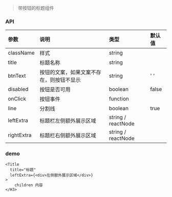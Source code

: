 > 带按钮的标题组件

### API

|参数|说明|类型|默认值|
|:--|:--|:--|:--|
|className|样式|string||
|title|标题名称|string||
|btnText|按钮的文案，如果文案不存在，则按钮不显示|string|' '|
|disabled|按钮是否可用|boolean|false|
|onClick|按钮事件| function ||
|line|分割线| boolean |true|
|leftExtra|标题栏左侧额外展示区域|string / reactNode||
|rightExtra|标题栏右侧额外展示区域|string / reactNode||

### demo

```
<Title
  title="标题"
  leftExtra={<div>左侧额外展示区域</div>}
>
	children 内容
</H3>
```